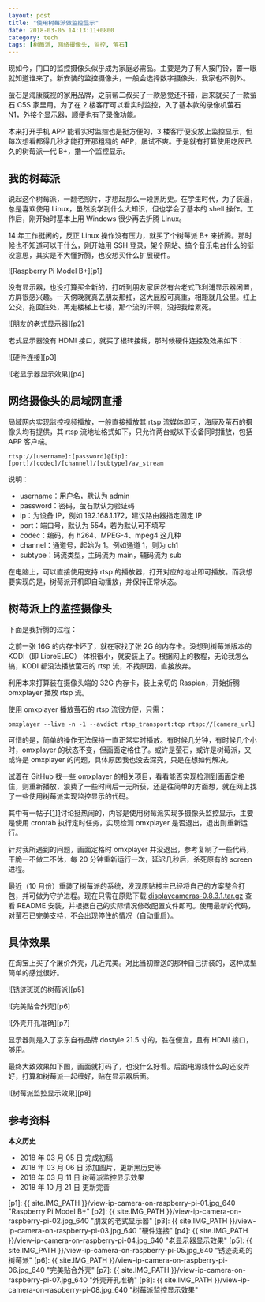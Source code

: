 ```yaml
---
layout: post
title: "使用树莓派做监控显示"
date: 2018-03-05 14:13:11+0800
category: tech
tags: [树莓派, 网络摄像头, 监控, 萤石]
---
```


现如今，门口的监控摄像头似乎成为家庭必需品。主要是为了有人按门铃，瞥一眼就知道谁来了。新安装的监控摄像头，一般会选择数字摄像头，我家也不例外。

萤石是海康威视的家用品牌，之前帮二叔买了一款感觉还不错，后来就买了一款萤石 C5S 家里用。为了在 2 楼客厅可以看实时监控，入了基本款的录像机萤石 N1，外接个显示器，顺便也有了录像功能。

本来打开手机 APP 能看实时监控也是挺方便的，3 楼客厅便没放上监控显示，但每次想看都得几秒才能打开那粗糙的 APP，屡试不爽。于是就有打算使用吃灰已久的树莓派一代 B+，撸一个监控显示。

## 我的树莓派

说起这个树莓派，一翻老照片，才想起那么一段黑历史。在学生时代，为了装逼，总是喜欢使用 Linux，虽然没学到什么大知识，但也学会了基本的 shell 操作。工作后，刚开始时基本上用 Windows 很少再去折腾 Linux。

14 年工作挺闲的，反正 Linux 操作没有压力，就买了个树莓派 B+ 来折腾。那时候也不知道可以干什么，刚开始用 SSH 登录，架个网站、搞个音乐电台什么的挺没意思，其实是不大懂折腾，也没想买什么扩展硬件。

![Raspberry Pi Model B+][p1]

没有显示器，也没打算买全新的，打听到朋友家居然有台老式飞利浦显示器闲置，方屏很感兴趣。一天傍晚就真去朋友那扛，这大屁股可真重，相距就几公里。扛上公交，抱回住处，再走楼梯上七楼，那个流的汗啊，没把我给累死。

![朋友的老式显示器][p2]

老式显示器没有 HDMI 接口，就买了根转接线，那时候硬件连接及效果如下：

![硬件连接][p3]

![老显示器显示效果][p4]

## 网络摄像头的局域网直播

局域网内实现监控视频播放，一般直接播放其 rtsp 流媒体即可，海康及萤石的摄像头均有提供，其 rtsp 流地址格式如下，只允许两台或以下设备同时播放，包括 APP 客户端。

```
rtsp://[username]:[password]@[ip]:[port]/[codec]/[channel]/[subtype]/av_stream
```

说明：

* username：用户名，默认为 admin
* password：密码，萤石默认为验证码
* ip：为设备 IP，例如 192.168.1.172，建议路由器指定固定 IP
* port：端口号，默认为 554，若为默认可不填写
* codec：编码，有 h264、MPEG-4、mpeg4 这几种
* channel：通道号，起始为 1。例如通道 1，则为 ch1
* subtype：码流类型，主码流为 main，辅码流为 sub

在电脑上，可以直接使用支持 rtsp 的播放器，打开对应的地址即可播放。而我想要实现的是，树莓派开机即自动播放，并保持正常状态。

## 树莓派上的监控摄像头

下面是我折腾的过程：

之前一张 16G 的内存卡坏了，就在家找了张 2G 的内存卡。没想到树莓派版本的 KODI（即 LibreELEC） 体积很小，就安装上了。根据网上的教程，无论我怎么搞，KODI 都没法播放萤石的 rtsp 流，不找原因，直接放弃。

利用本来打算装在摄像头端的 32G 内存卡，装上亲切的 Raspian，开始折腾 omxplayer 播放 rtsp 流。

使用 omxplayer 播放萤石的 rtsp 流很方便，只需：

```
omxplayer --live -n -1 --avdict rtsp_transport:tcp rtsp://[camera_url]
```

可惜的是，简单的操作无法保持一直正常实时播放。有时候几分钟，有时候几个小时，omxplayer 的状态不变，但画面定格住了。或许是萤石，或许是树莓派，又或许是 omxplayer 的问题，具体原因我也没去深究，只是在想如何解决。

试着在 GitHub 找一些 omxplayer 的相关项目，看看能否实现检测到画面定格住，则重新播放，浪费了一些时间后一无所获，还是往简单的方面想，就在网上找了一些使用树莓派实现监控显示的代码。

其中有一帖子[[1]][1]讨论挺热闹的，内容是使用树莓派实现多摄像头监控显示，主要是使用 crontab 执行定时任务，实现检测 omxplayer 是否退出，退出则重新运行。

针对我所遇到的问题，画面定格时 omxplayer 并没退出，参考复制了一些代码，干脆一不做二不休，每 20 分钟重新运行一次，延迟几秒后，杀死原有的 screen 进程。

最近（10 月份）重装了树莓派的系统，发现原贴楼主已经将自己的方案整合打包，并可做为守护进程。现在只需在原贴下载 [displaycameras-0.8.3.1.tar.gz](https://community.ubnt.com/ubnt/attachments/ubnt/airVision_board/54835/7/displaycameras-0.8.3.1.tar.gz) 查看 README 安装，并根据自己的实际情况修改配置文件即可。使用最新的代码，对萤石已完美支持，不会出现停住的情况（自动重启）。

## 具体效果

在淘宝上买了个廉价外壳，几近完美。对比当初赠送的那种自己拼装的，这种成型简单的感觉很好。

![锈迹斑斑的树莓派][p5]

![完美贴合外壳][p6]

![外壳开孔准确][p7]

显示器则是入了京东自有品牌 dostyle 21.5 寸的，胜在便宜，且有 HDMI 接口，够用。

最终大致效果如下图，画面就打码了，也没什么好看。后面电源线什么的还没弄好，打算和树莓派一起缠好，贴在显示器后面。

![树莓派监控显示效果][p8]

## 参考资料

[1]: https://community.ubnt.com/t5/UniFi-Video/Tutorial-RTSP-Raspberry-Pi-B-Viewer-6-Cam-4-Cam/td-p/1536448 "[Tutorial] RTSP Raspberry Pi B+ Viewer [6-Cam] [4-Cam]"

**本文历史**

* 2018 年 03 月 05 日 完成初稿
* 2018 年 03 月 06 日 添加图片，更新黑历史等
* 2018 年 03 月 11 日 树莓派监控显示效果
* 2018 年 10 月 21 日 更新完善

[p1]: {{ site.IMG_PATH }}/view-ip-camera-on-raspberry-pi-01.jpg_640 "Raspberry Pi Model B+"
[p2]: {{ site.IMG_PATH }}/view-ip-camera-on-raspberry-pi-02.jpg_640 "朋友的老式显示器"
[p3]: {{ site.IMG_PATH }}/view-ip-camera-on-raspberry-pi-03.jpg_640 "硬件连接"
[p4]: {{ site.IMG_PATH }}/view-ip-camera-on-raspberry-pi-04.jpg_640 "老显示器显示效果"
[p5]: {{ site.IMG_PATH }}/view-ip-camera-on-raspberry-pi-05.jpg_640 "锈迹斑斑的树莓派"
[p6]: {{ site.IMG_PATH }}/view-ip-camera-on-raspberry-pi-06.jpg_640 "完美贴合外壳"
[p7]: {{ site.IMG_PATH }}/view-ip-camera-on-raspberry-pi-07.jpg_640 "外壳开孔准确"
[p8]: {{ site.IMG_PATH }}/view-ip-camera-on-raspberry-pi-08.jpg_640 "树莓派监控显示效果"
